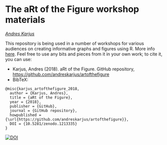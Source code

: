 # The aRt of the Figure workshop materials

[*Andres Karjus*](https://andreskarjus.github.io/)

This repository is being used in a number of workshops for various audiences on creating informative graphs and figures using R. More info [here](https://andreskarjus.github.io/artofthefigure). Feel free to use any bits and pieces from it in your own work; to cite it, you can use:
- Karjus, Andres (2018). aRt of the Figure. GitHub repository, https://github.com/andreskarjus/artofthefigure
- BibTeX: 
```
@misc{karjus_artofthefigure_2018, 
  author = {Karjus, Andres}, 
  title = {aRt of the Figure}, 
  year = {2018}, 
  publisher = {GitHub}, 
  journal = {GitHub repository}, 
  howpublished = {\url{https://github.com/andreskarjus/artofthefigure}},
  DOI = {10.5281/zenodo.1213335}
} 
```

[![DOI](https://zenodo.org/badge/DOI/10.5281/zenodo.1213335.svg)](https://doi.org/10.5281/zenodo.1213335)
